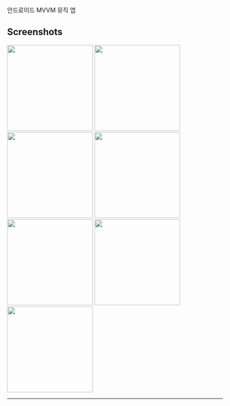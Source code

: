 안드로이드 MVVM 뮤직 앱



Screenshots
-----------------

<div>
 <img width="200" src="https://user-images.githubusercontent.com/70811978/92327189-e076e080-f092-11ea-971c-738a87a60212.jpg">
  
<img width="200" src="https://user-images.githubusercontent.com/70811978/92327196-ea004880-f092-11ea-941b-d3922e50ed30.jpg">
  

<img width="200" src="https://user-images.githubusercontent.com/70811978/92327322-bd98fc00-f093-11ea-914c-ed127a0abcba.jpg">
  
<img width="200" src="https://user-images.githubusercontent.com/70811978/92327198-ed93cf80-f092-11ea-8e7c-bd73afd3f7c5.jpg">


<img width="200" src="https://user-images.githubusercontent.com/70811978/92327331-ce497200-f093-11ea-80f3-934041b2fd58.jpg">

<img width="200" src="https://user-images.githubusercontent.com/70811978/92327340-dacdca80-f093-11ea-83c7-4d52118380a3.jpg">

<img width="200" src="https://user-images.githubusercontent.com/70811978/92327341-dbfef780-f093-11ea-9e68-bc1357a9a200.jpg">
  
</div>

--------------------
